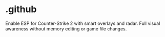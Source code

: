 # .github
Enable ESP for Counter-Strike 2 with smart overlays and radar. Full visual awareness without memory editing or game file changes.
